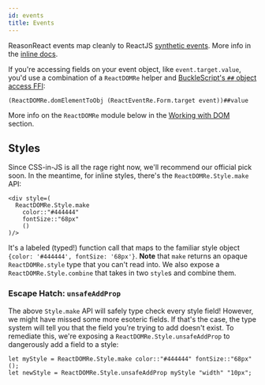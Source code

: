 ```yaml
---
id: events
title: Events
---
```

ReasonReact events map cleanly to ReactJS [synthetic events](https://facebook.github.io/react/docs/events.html). More info in the [inline docs](https://github.com/reasonml/reason-react/blob/380358e5894d4223e7dd9c1fb2df72f0756231bc/src/reactEventRe.rei#L1).

If you're accessing fields on your event object, like `event.target.value`, you'd use a combination of a `ReactDOMRe` helper and [BuckleScript's `##` object access FFI](http://bucklescript.github.io/bucklescript/Manual.html#_binding_to_js_objects):

```reason
(ReactDOMRe.domElementToObj (ReactEventRe.Form.target event))##value
```

More info on the `ReactDOMRe` module below in the [Working with DOM](#reason-react-working-with-dom) section.

## Styles

Since CSS-in-JS is all the rage right now, we'll recommend our official pick soon. In the meantime, for inline styles, there's the `ReactDOMRe.Style.make` API:

```reason
<div style=(
  ReactDOMRe.Style.make
    color::"#444444"
    fontSize::"68px"
    ()
)/>
```

It's a labeled (typed!) function call that maps to the familiar style object `{color: '#444444', fontSize: '68px'}`. **Note** that `make` returns an opaque `ReactDOMRe.style` type that you can't read into. We also expose a `ReactDOMRe.Style.combine` that takes in two `style`s and combine them.

### Escape Hatch: `unsafeAddProp`

The above `Style.make` API will safely type check every style field! However, we might have missed some more esoteric fields. If that's the case, the type system will tell you that the field you're trying to add doesn't exist. To remediate this, we're exposing a `ReactDOMRe.Style.unsafeAddProp` to dangerously add a field to a style:

```reason
let myStyle = ReactDOMRe.Style.make color::"#444444" fontSize::"68px" ();
let newStyle = ReactDOMRe.Style.unsafeAddProp myStyle "width" "10px";
```
